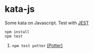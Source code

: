 # kata-js

Some kata on Javascript.
Test with [JEST](https://jestjs.io/)

```
npm install
npm test
```


1. `npm test potter` [[Potter]](https://github.com/jmressiot/kata-js/tree/master/potter)